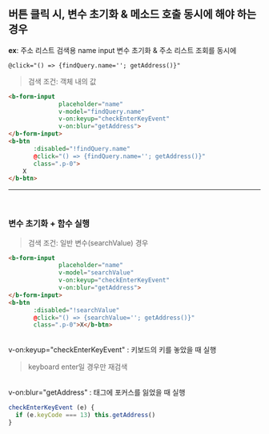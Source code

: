 ## 버튼 클릭 시, 변수 초기화 & 메소드 호출 동시에 해야 하는 경우
**ex**: 주소 리스트 검색용 name input 변수 초기화 & 주소 리스트 조회를 동시에

`@click="() => {findQuery.name=''; getAddress()}"`

> 검색 조건: 객체 내의 값

```html
<b-form-input 
              placeholder="name" 
              v-model="findQuery.name" 
              v-on:keyup="checkEnterKeyEvent" 
              v-on:blur="getAddress">
</b-form-input>
<b-btn 
       :disabled="!findQuery.name" 
       @click="() => {findQuery.name=''; getAddress()}" 
       class=".p-0">
    X
</b-btn>
```

---

<br>

### 변수 초기화 + 함수 실행 <br>

> 검색 조건: 일반 변수(searchValue) 경우

```html
<b-form-input 
              placeholder="name" 
              v-model="searchValue" 
              v-on:keyup="checkEnterKeyEvent" 
              v-on:blur="getAddress">
</b-form-input>
<b-btn 
       :disabled="!searchValue" 
       @click="() => {searchValue=''; getAddress()}" 
       class=".p-0">X</b-btn>
```
<br>
v-on:keyup="checkEnterKeyEvent" : 키보드의 키를 놓았을 때 실행 

> keyboard enter일 경우만 재검색

<br>
v-on:blur="getAddress" : 태그에 포커스를 잃었을 때 실행
<br>

```js
checkEnterKeyEvent (e) {
  if (e.keyCode === 13) this.getAddress()
}
```